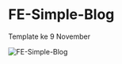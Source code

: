 # FE-Simple-Blog
Template ke 9 November

![FE-Simple-Blog](https://user-images.githubusercontent.com/57338547/100409190-d4049180-309d-11eb-92d8-8459cc30d204.jpg)
